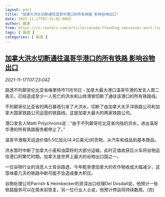 ```yaml
---
layout: post
title: "加拿大洪水切断通往温哥华港口的所有铁路 影响谷物出口"
date: 2021-11-17T07:31:02.000Z
author: 路透
from: https://cn.reuters.com/article/canada-flooding-vancouver-port-link-1117-idCNKBS2I20IE
tags: [ 路透 ]
categories: [ 路透 ]
---
```

<!--1637134262000-->
[加拿大洪水切断通往温哥华港口的所有铁路 影响谷物出口](https://cn.reuters.com/article/canada-flooding-vancouver-port-link-1117-idCNKBS2I20IE)
------

<div>
<div><i>2021-11-17T07:23:04Z</i></div><p>路透不列颠哥伦比亚省梅里特市11月16日 - 加拿大最大港口温哥华港的发言人周二表示，已经造成至少一人死亡的洪水和山体滑坡切断了通往该港口的所有铁路线。</p><p>不列颠哥伦比亚省的两日暴雨引发了大洪水，切断了由加拿大太平洋铁路公司和加拿大国家铁路公司运营的铁路线。这是加拿大最大的两家铁路公司。</p><p>港口发言人Matti Polychronis说：“由于不列颠哥伦比亚省内陆的洪水，进出温哥华港的所有铁路服务都停止了。”</p><p>温哥华港每天运送价值5.5亿加元(4.4亿美元)的货物，从汽车和成品到基本商品。</p><p>洪水暂时中断了加拿大小麦和油菜籽的大部分运输，此时正值收获后火车将谷物运往港口的繁忙时期。加拿大是世界上最大的谷物出口国之一。</p><p>一位谷物行业的消息人士告诉路透，今年乾旱使加拿大的农作物收成大幅减少，这意味着几天的铁路中断可能不会造成重大积压。</p><p>谷物处理公司Parrish &amp; Heimbecker的资深出口经理Del Dosdall说，他预计一些铁路服务可以在周末前恢复。另一位行业人士说，他预计停运将持续数周。(完)</p>
</div>
